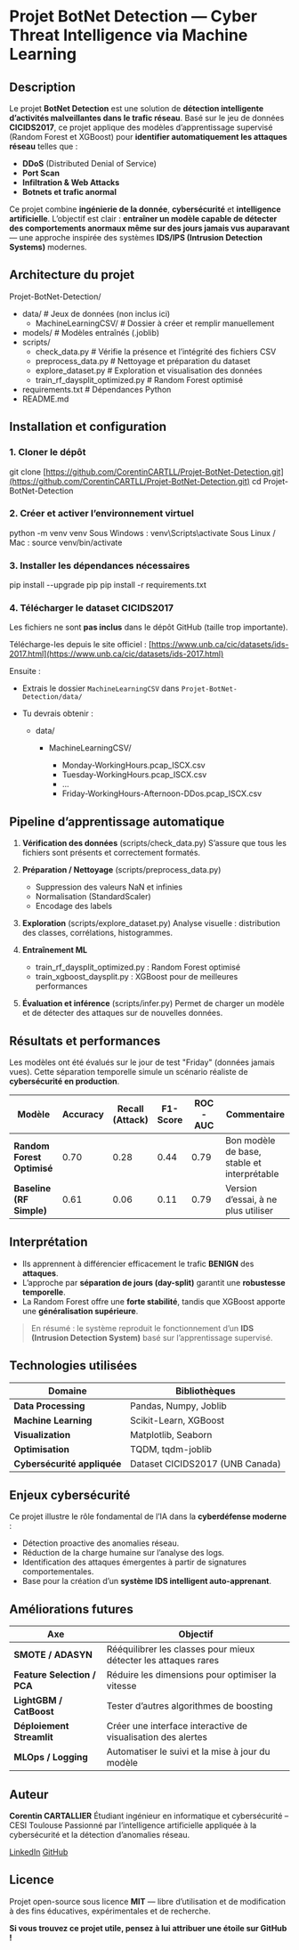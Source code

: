 # Projet BotNet Detection — Cyber Threat Intelligence via Machine Learning

##  Description

Le projet **BotNet Detection** est une solution de **détection intelligente d’activités malveillantes dans le trafic réseau**.
Basé sur le jeu de données **CICIDS2017**, ce projet applique des modèles d’apprentissage supervisé (Random Forest et XGBoost) pour **identifier automatiquement les attaques réseau** telles que :

*  **DDoS** (Distributed Denial of Service)
*  **Port Scan**
*  **Infiltration & Web Attacks**
*  **Botnets et trafic anormal**

Ce projet combine **ingénierie de la donnée**, **cybersécurité** et **intelligence artificielle**.
L’objectif est clair : **entraîner un modèle capable de détecter des comportements anormaux même sur des jours jamais vus auparavant** — une approche inspirée des systèmes **IDS/IPS (Intrusion Detection Systems)** modernes.

##  Architecture du projet

Projet-BotNet-Detection/
  * data/                        # Jeux de données (non inclus ici)
    * MachineLearningCSV/         # Dossier à créer et remplir manuellement
  * models/                      # Modèles entraînés (.joblib)
  * scripts/
    * check_data.py               # Vérifie la présence et l’intégrité des fichiers CSV
    * preprocess_data.py          # Nettoyage et préparation du dataset
    * explore_dataset.py          # Exploration et visualisation des données
    * train_rf_daysplit_optimized.py   # Random Forest optimisé
  * requirements.txt             # Dépendances Python
  * README.md

## Installation et configuration

### 1. Cloner le dépôt

git clone [https://github.com/CorentinCARTLL/Projet-BotNet-Detection.git](https://github.com/CorentinCARTLL/Projet-BotNet-Detection.git)
cd Projet-BotNet-Detection

### 2. Créer et activer l’environnement virtuel

python -m venv venv
Sous Windows : venv\Scripts\activate
Sous Linux / Mac : source venv/bin/activate

### 3. Installer les dépendances nécessaires

pip install --upgrade pip
pip install -r requirements.txt

### 4. Télécharger le dataset CICIDS2017

Les fichiers ne sont **pas inclus** dans le dépôt GitHub (taille trop importante).

Télécharge-les depuis le site officiel :
[https://www.unb.ca/cic/datasets/ids-2017.html](https://www.unb.ca/cic/datasets/ids-2017.html)

Ensuite :

* Extrais le dossier `MachineLearningCSV` dans `Projet-BotNet-Detection/data/`
* Tu devrais obtenir :

  * data/

    * MachineLearningCSV/

      * Monday-WorkingHours.pcap_ISCX.csv
      * Tuesday-WorkingHours.pcap_ISCX.csv
      * ...
      * Friday-WorkingHours-Afternoon-DDos.pcap_ISCX.csv

## Pipeline d’apprentissage automatique

1. **Vérification des données** (scripts/check_data.py)
   S’assure que tous les fichiers sont présents et correctement formatés.

2. **Préparation / Nettoyage** (scripts/preprocess_data.py)

   * Suppression des valeurs NaN et infinies
   * Normalisation (StandardScaler)
   * Encodage des labels

3. **Exploration** (scripts/explore_dataset.py)
   Analyse visuelle : distribution des classes, corrélations, histogrammes.

4. **Entraînement ML**

   * train_rf_daysplit_optimized.py : Random Forest optimisé
   * train_xgboost_daysplit.py : XGBoost pour de meilleures performances

5. **Évaluation et inférence** (scripts/infer.py)
   Permet de charger un modèle et de détecter des attaques sur de nouvelles données.

## Résultats et performances

Les modèles ont été évalués sur le jour de test "Friday" (données jamais vues).
Cette séparation temporelle simule un scénario réaliste de **cybersécurité en production**.

| Modèle                      | Accuracy | Recall (Attack) | F1-Score | ROC-AUC | Commentaire                                 |
| ----------------------------| -------- | --------------- | -------- | ------- | --------------------------------------------|
|  **Random Forest Optimisé** | 0.70     | 0.28            | 0.44     | 0.79    | Bon modèle de base, stable et interprétable |
|  **Baseline (RF Simple)**   | 0.61     | 0.06            | 0.11     | 0.79    | Version d’essai, à ne plus utiliser         |

## Interprétation

* Ils apprennent à différencier efficacement le trafic **BENIGN** des **attaques**.
* L’approche par **séparation de jours (day-split)** garantit une **robustesse temporelle**.
* La Random Forest offre une **forte stabilité**, tandis que XGBoost apporte une **généralisation supérieure**.

>  En résumé : le système reproduit le fonctionnement d’un **IDS (Intrusion Detection System)** basé sur l’apprentissage supervisé.

##  Technologies utilisées

| Domaine                     | Bibliothèques                   |
| --------------------------- | ------------------------------- |
| **Data Processing**         | Pandas, Numpy, Joblib           |
| **Machine Learning**        | Scikit-Learn, XGBoost           |
| **Visualization**           | Matplotlib, Seaborn             |
| **Optimisation**            | TQDM, tqdm-joblib               |
| **Cybersécurité appliquée** | Dataset CICIDS2017 (UNB Canada) |

##  Enjeux cybersécurité

Ce projet illustre le rôle fondamental de l’IA dans la **cyberdéfense moderne** :

* Détection proactive des anomalies réseau.
* Réduction de la charge humaine sur l’analyse des logs.
* Identification des attaques émergentes à partir de signatures comportementales.
* Base pour la création d’un **système IDS intelligent auto-apprenant**.

## Améliorations futures

| Axe                            | Objectif                                                        |
| ------------------------------ | --------------------------------------------------------------- |
|  **SMOTE / ADASYN**          | Rééquilibrer les classes pour mieux détecter les attaques rares |
|  **Feature Selection / PCA** | Réduire les dimensions pour optimiser la vitesse                |
|  **LightGBM / CatBoost**     | Tester d’autres algorithmes de boosting                         |
|  **Déploiement Streamlit**   | Créer une interface interactive de visualisation des alertes    |
|  **MLOps / Logging**         | Automatiser le suivi et la mise à jour du modèle                |

##  Auteur

**Corentin CARTALLIER**
Étudiant ingénieur en informatique et cybersécurité – CESI Toulouse
Passionné par l’intelligence artificielle appliquée à la cybersécurité et la détection d’anomalies réseau.

[LinkedIn](https://www.linkedin.com/in/corentin-cartallier-71a56035a/)
[GitHub](https://github.com/CorentinCARTLL)

##  Licence

Projet open-source sous licence **MIT** — libre d’utilisation et de modification à des fins éducatives, expérimentales et de recherche.

**Si vous trouvez ce projet utile, pensez à lui attribuer une étoile sur GitHub !**
